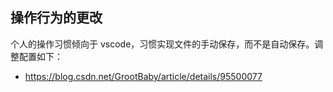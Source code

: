 ## 操作行为的更改

个人的操作习惯倾向于 vscode，习惯实现文件的手动保存，而不是自动保存。调整配置如下：

- https://blog.csdn.net/GrootBaby/article/details/95500077
